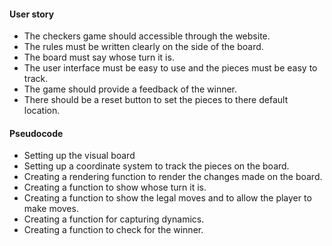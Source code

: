 #### **User story**
- The checkers game should accessible through the website.
- The rules must be written clearly on the side of the board.
- The board must say whose turn it is.
- The user interface must be easy to use and the pieces must be easy to track.
- The game should provide a feedback of the winner.
- There should be a reset button to set the pieces to there default location.

#### **Pseudocode**
- Setting up the visual board 
- Setting up a coordinate system to track the pieces on the board.
- Creating a rendering function to render the changes made on the board.
- Creating a function to show whose turn it is.
- Creating a function to show the legal moves and to allow the player to make moves.
- Creating a function for capturing dynamics.
- Creating a function to check for the winner.